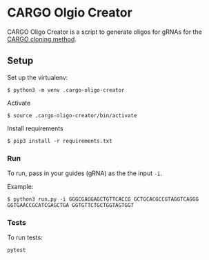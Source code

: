 # CARGO Olgio Creator

CARGO Oligo Creator is a script to generate oligos for gRNAs for the [CARGO cloning method](http://science.sciencemag.org/content/early/2018/01/24/science.aao3136/tab-figures-data).

## Setup

Set up the virtualenv:

```shell
$ python3 -m venv .cargo-oligo-creator
```

Activate

```shell
$ source .cargo-oligo-creator/bin/activate
```

Install requirements

```shell
$ pip3 install -r requirements.txt
```

### Run

To run, pass in your guides (gRNA) as the the input `-i`.

Example:

```shell
$ python3 run.py -i GGGCGAGGAGCTGTTCACCG GCTGCACGCCGTAGGTCAGGG GGTGAACCGCATCGAGCTGA GGTGTTCTGCTGGTAGTGGT
```

### Tests

To run tests:

```shell
pytest
```
